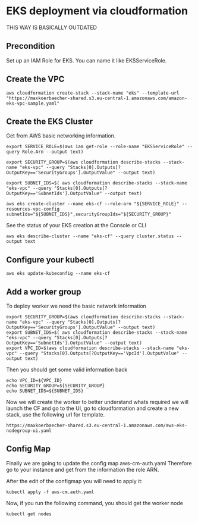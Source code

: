 # EKS deployment via cloudformation
THIS WAY IS BASICALLY OUTDATED

## Precondition
Set up an IAM Role for EKS. You can name it like EKSServiceRole.

## Create the VPC
```
aws cloudformation create-stack --stack-name "eks" --template-url "https://maxkoerbaecher-shared.s3.eu-central-1.amazonaws.com/amazon-eks-vpc-sample.yaml"
```

## Create the EKS Cluster
Get from AWS basic networking information.
```
export SERVICE_ROLE=$(aws iam get-role --role-name "EKSServiceRole" --query Role.Arn --output text)

export SECURITY_GROUP=$(aws cloudformation describe-stacks --stack-name "eks-vpc" --query "Stacks[0].Outputs[?OutputKey=='SecurityGroups'].OutputValue" --output text)

export SUBNET_IDS=$( aws cloudformation describe-stacks --stack-name "eks-vpc" --query "Stacks[0].Outputs[?OutputKey=='SubnetIds'].OutputValue" --output text)

aws eks create-cluster --name eks-cf --role-arn "${SERVICE_ROLE}" --resources-vpc-config subnetIds="${SUBNET_IDS}",securityGroupIds="${SECURITY_GROUP}"
```

See the status of your EKS creation at the Console or CLI
```
aws eks describe-cluster --name "eks-cf" --query cluster.status --output text
```

## Configure your kubectl
```
aws eks update-kubeconfig --name eks-cf
```

## Add a worker group
To deploy worker we need the basic network information
```
export SECURITY_GROUP=$(aws cloudformation describe-stacks --stack-name "eks-vpc" --query "Stacks[0].Outputs[?OutputKey=='SecurityGroups'].OutputValue" --output text)
export SUBNET_IDS=$( aws cloudformation describe-stacks --stack-name "eks-vpc" --query "Stacks[0].Outputs[?OutputKey=='SubnetIds'].OutputValue" --output text)
export VPC_ID=$(aws cloudformation describe-stacks --stack-name "eks-vpc" --query "Stacks[0].Outputs[?OutputKey=='VpcId'].OutputValue" --output text)
```
Then you should get some valid information back
```
echo VPC_ID=${VPC_ID}
echo SECURITY_GROUP=${SECURITY_GROUP}
echo SUBNET_IDS=${SUBNET_IDS}
```
Now we will create the worker to better understand whats required we will launch the CF and go to the UI, go to cloudformation and create a new stack, use the following url for template.
```
https://maxkoerbaecher-shared.s3.eu-central-1.amazonaws.com/aws-eks-nodegroup-ui.yaml
```

## Config Map
Finally we are going to update the config map aws-cm-auth.yaml
Therefore go to your instance and get from the information the role ARN.

After the edit of the configmap you will need to apply it:
```
kubectl apply -f aws-cm.auth.yaml
```

Now, if you run the following command, you should get the worker node
```
kubectl get nodes
```

